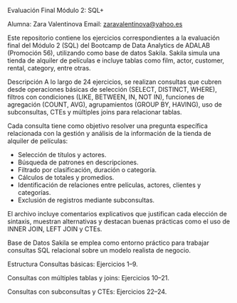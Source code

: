 Evaluación Final
Módulo 2: SQL+

Alumna: Zara Valentinova
Email: zaravalentinova@yahoo.es

Este repositorio contiene los ejercicios correspondientes a la evaluación final del Módulo 2 (SQL) del Bootcamp de Data Analytics de ADALAB (Promoción 56), utilizando como base de datos Sakila. Sakila simula una tienda de alquiler de películas e incluye tablas como film, actor, customer, rental, category, entre otras.

Descripción
A lo largo de 24 ejercicios, se realizan consultas que cubren desde operaciones básicas de selección (SELECT, DISTINCT, WHERE), filtros con condiciones (LIKE, BETWEEN, IN, NOT IN), funciones de agregación (COUNT, AVG), agrupamientos (GROUP BY, HAVING), uso de subconsultas, CTEs y múltiples joins para relacionar tablas.

Cada consulta tiene como objetivo resolver una pregunta específica relacionada con la gestión y análisis de la información de la tienda de alquiler de películas:

- Selección de títulos y actores.
- Búsqueda de patrones en descripciones.
- Filtrado por clasificación, duración o categoría.
- Cálculos de totales y promedios.
- Identificación de relaciones entre películas, actores, clientes y categorías.
- Exclusión de registros mediante subconsultas.

El archivo incluye comentarios explicativos que justifican cada elección de sintaxis, muestran alternativas y destacan buenas prácticas como el uso de INNER JOIN, LEFT JOIN y CTEs.

Base de Datos
Sakila se emplea como entorno práctico para trabajar consultas SQL relacional sobre un modelo realista de negocio.

Estructura
Consultas básicas: Ejercicios 1–9.

Consultas con múltiples tablas y joins: Ejercicios 10–21.

Consultas con subconsultas y CTEs: Ejercicios 22–24.


